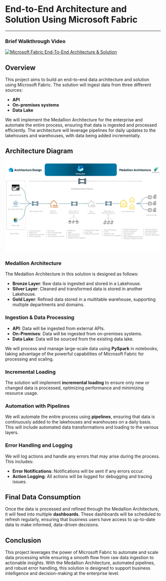 # End-to-End Architecture and Solution Using Microsoft Fabric

---
### Brief Walkthrough Video

[![Microsoft Fabric End-To-End Architecture & Solution](https://ytcards.demolab.com/?id=zMvgg2BRlOY&title=Microsoft+Fabric+End-To-End+Architecture+%26+Solution&lang=en&timestamp=1737729650&background_color=%230d1117&title_color=%23ffffff&stats_color=%23dedede&max_title_lines=2&width=500&border_radius=10)](https://www.youtube.com/watch?v=zMvgg2BRlOY)


## Overview
This project aims to build an end-to-end data architecture and solution using Microsoft Fabric. The solution will ingest data from three different sources:
- **API**
- **On-premises systems**
- **Data Lake**

We will implement the Medallion Architecture for the enterprise and automate the entire process, ensuring that data is ingested and processed efficiently. The architecture will leverage pipelines for daily updates to the lakehouses and warehouses, with data being added incrementally.

## Architecture Diagram

![Architecture Diagram](img/arhitdesginmedallionFabric.jpg)

### Medallion Architecture
The Medallion Architecture in this solution is designed as follows:
- **Bronze Layer**: Raw data is ingested and stored in a Lakehouse.
- **Silver Layer**: Cleaned and transformed data is stored in another Lakehouse.
- **Gold Layer**: Refined data stored in a multitable warehouse, supporting multiple departments and domains.

### Ingestion & Data Processing
- **API**: Data will be ingested from external APIs.
- **On-Premises**: Data will be ingested from on-premises systems.
- **Data Lake**: Data will be sourced from the existing data lake.

We will process and manage large-scale data using **PySpark** in notebooks, taking advantage of the powerful capabilities of Microsoft Fabric for processing and scaling.

### Incremental Loading
The solution will implement **incremental loading** to ensure only new or changed data is processed, optimizing performance and minimizing resource usage.

### Automation with Pipelines
We will automate the entire process using **pipelines**, ensuring that data is continuously added to the lakehouses and warehouses on a daily basis. This will include automated data transformations and loading to the various layers.

### Error Handling and Logging
We will log actions and handle any errors that may arise during the process. This includes:
- **Error Notifications**: Notifications will be sent if any errors occur.
- **Action Logging**: All actions will be logged for debugging and tracing issues.

## Final Data Consumption

Once the data is processed and refined through the Medallion Architecture, it will feed into multiple **dashboards**. These dashboards will be scheduled to refresh regularly, ensuring that business users have access to up-to-date data to make informed, data-driven decisions.

## Conclusion
This project leverages the power of Microsoft Fabric to automate and scale data processing while ensuring a smooth flow from raw data ingestion to actionable insights. With the Medallion Architecture, automated pipelines, and robust error handling, this solution is designed to support business intelligence and decision-making at the enterprise level.
